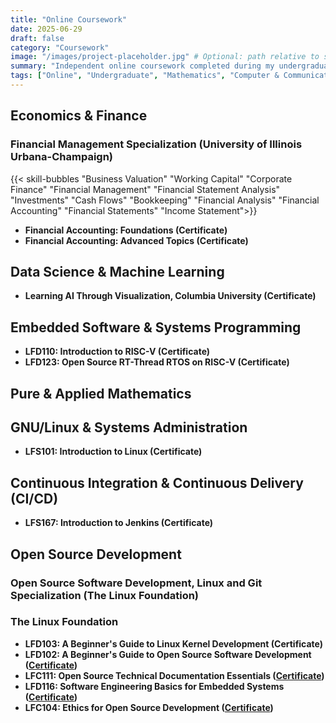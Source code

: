 ```yaml
---
title: "Online Coursework"
date: 2025-06-29
draft: false
category: "Coursework"
image: "/images/project-placeholder.jpg" # Optional: path relative to static folder e.g. static/images/project-placeholder.jpg
summary: "Independent online coursework completed during my undergraduate studies at AUB."
tags: ["Online", "Undergraduate", "Mathematics", "Computer & Communications Engineering", "Economics"]
---
```


## Economics & Finance

### Financial Management Specialization (University of Illinois Urbana-Champaign)
{{< skill-bubbles "Business Valuation" "Working Capital" "Corporate Finance" "Financial Management" "Financial Statement Analysis" "Investments" "Cash Flows" "Bookkeeping" "Financial Analysis" "Financial Accounting" "Financial Statements" "Income Statement">}}

* **Financial Accounting: Foundations (Certificate)**
* **Financial Accounting: Advanced Topics (Certificate)**

## Data Science & Machine Learning 
* **Learning AI Through Visualization, Columbia University (Certificate)** 

## Embedded Software & Systems Programming
* **LFD110: Introduction to RISC-V (Certificate)**
* **LFD123: Open Source RT-Thread RTOS on RISC-V (Certificate)**

## Pure & Applied Mathematics

## GNU/Linux & Systems Administration
* **LFS101: Introduction to Linux (Certificate)**

## Continuous Integration & Continuous Delivery (CI/CD)
* **LFS167: Introduction to Jenkins (Certificate)**

## Open Source Development

### Open Source Software Development, Linux and Git Specialization (The Linux Foundation)

### The Linux Foundation
* **LFD103: A Beginner's Guide to Linux Kernel Development (Certificate)**
* **LFD102: A Beginner's Guide to Open Source Software Development ([Certificate](https://www.credly.com/badges/196c38e6-5ebf-448c-a52d-a6fa48c4356f/public_url))**
* **LFC111: Open Source Technical Documentation Essentials ([Certificate](https://www.credly.com/badges/df2ea583-d716-4bca-bd81-4d0ef1629baf/public_url))**
* **LFD116: Software Engineering Basics for Embedded Systems ([Certificate](https://www.credly.com/badges/0c564c18-a9e0-4059-bb8d-8924b6345d9b/public_url))**
* **LFC104: Ethics for Open Source Development ([Certificate](https://www.credly.com/badges/56891c90-6a30-41ef-9f2e-3632eca08731/public_url))**